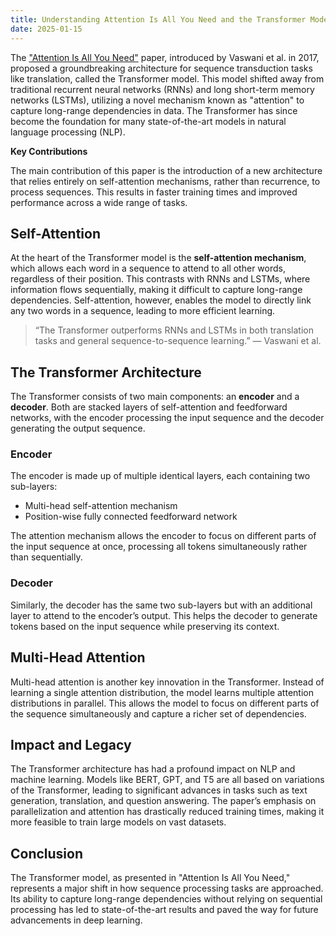 ```yaml
---
title: Understanding Attention Is All You Need and the Transformer Model
date: 2025-01-15
---
```


The ["Attention Is All You Need"](https://arxiv.org/abs/1706.03762) paper, introduced by Vaswani et al. in 2017, proposed a groundbreaking architecture for sequence transduction tasks like translation, called the Transformer model. This model shifted away from traditional recurrent neural networks (RNNs) and long short-term memory networks (LSTMs), utilizing a novel mechanism known as "attention" to capture long-range dependencies in data. The Transformer has since become the foundation for many state-of-the-art models in natural language processing (NLP).

**Key Contributions**

The main contribution of this paper is the introduction of a new architecture that relies entirely on self-attention mechanisms, rather than recurrence, to process sequences. This results in faster training times and improved performance across a wide range of tasks.

## Self-Attention

At the heart of the Transformer model is the **self-attention mechanism**, which allows each word in a sequence to attend to all other words, regardless of their position. This contrasts with RNNs and LSTMs, where information flows sequentially, making it difficult to capture long-range dependencies. Self-attention, however, enables the model to directly link any two words in a sequence, leading to more efficient learning.

> “The Transformer outperforms RNNs and LSTMs in both translation tasks and general sequence-to-sequence learning.” — Vaswani et al.

## The Transformer Architecture

The Transformer consists of two main components: an **encoder** and a **decoder**. Both are stacked layers of self-attention and feedforward networks, with the encoder processing the input sequence and the decoder generating the output sequence.

### Encoder

The encoder is made up of multiple identical layers, each containing two sub-layers:

- Multi-head self-attention mechanism
- Position-wise fully connected feedforward network

The attention mechanism allows the encoder to focus on different parts of the input sequence at once, processing all tokens simultaneously rather than sequentially.

### Decoder

Similarly, the decoder has the same two sub-layers but with an additional layer to attend to the encoder’s output. This helps the decoder to generate tokens based on the input sequence while preserving its context.

## Multi-Head Attention

Multi-head attention is another key innovation in the Transformer. Instead of learning a single attention distribution, the model learns multiple attention distributions in parallel. This allows the model to focus on different parts of the sequence simultaneously and capture a richer set of dependencies.

## Impact and Legacy

The Transformer architecture has had a profound impact on NLP and machine learning. Models like BERT, GPT, and T5 are all based on variations of the Transformer, leading to significant advances in tasks such as text generation, translation, and question answering. The paper’s emphasis on parallelization and attention has drastically reduced training times, making it more feasible to train large models on vast datasets.

## Conclusion

The Transformer model, as presented in "Attention Is All You Need," represents a major shift in how sequence processing tasks are approached. Its ability to capture long-range dependencies without relying on sequential processing has led to state-of-the-art results and paved the way for future advancements in deep learning.
